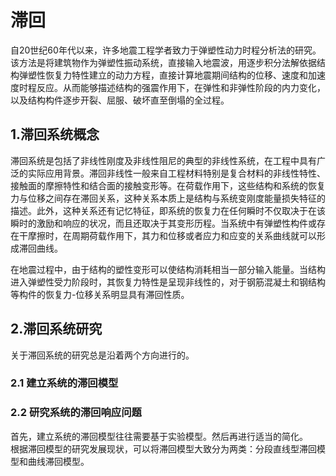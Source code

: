 # 滞回

自20世纪60年代以来，许多地震工程学者致力于弹塑性动力时程分析法的研究。该方法是将建筑物作为弹塑性振动系统，直接输入地震波，用逐步积分法解依据结构弹塑性恢复力特性建立的动力方程，直接计算地震期间结构的位移、速度和加速度时程反应。从而能够描述结构的强震作用下，在弹性和非弹性阶段的内力变化，以及结构构件逐步开裂、屈服、破坏直至倒塌的全过程。
 
## 1.滞回系统概念
滞回系统是包括了非线性刚度及非线性阻尼的典型的非线性系统，在工程中具有广泛的实际应用背景。滞回非线性一般来自工程材料特别是复合材料的非线性特性、接触面的摩擦特性和结合面的接触变形等。在荷载作用下，这些结构和系统的恢复力与位移之间存在滞回关系，这种关系本质上是结构与系统变刚度能量损失特征的描述。此外，这种关系还有记忆特征，即系统的恢复力在任何瞬时不仅取决于在该瞬时的激励和响应的状况，而且还取决于其变形历程。当系统中有弹塑性构件或存在干摩擦时，在周期荷载作用下，其力和位移或者应力和应变的关系曲线就可以形成滞回曲线。

在地震过程中，由于结构的塑性变形可以使结构消耗相当一部分输入能量。当结构进入弹塑性受力阶段时，其恢复力特性是呈现非线性的，对于钢筋混凝土和钢结构等构件的恢复力-位移关系明显具有滞回性质。

## 2.滞回系统研究
关于滞回系统的研究总是沿着两个方向进行的。
### 2.1 建立系统的滞回模型
### 2.2 研究系统的滞回响应问题
首先，建立系统的滞回模型往往需要基于实验模型。然后再进行适当的简化。  
根据滞回模型的研究发展现状，可以将滞回模型大致分为两类：分段直线型滞回模型和曲线滞回模型。
